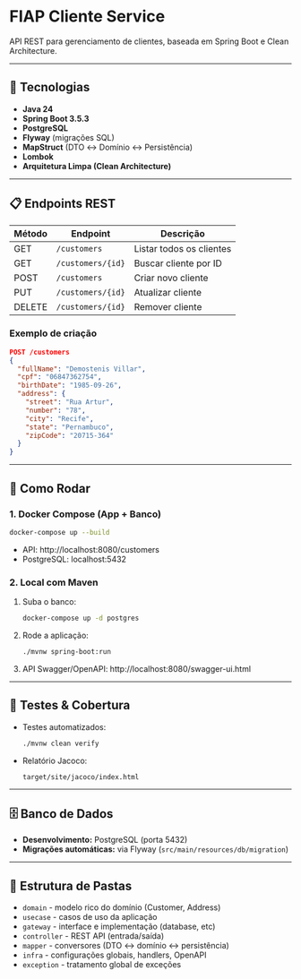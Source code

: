 
# FIAP Cliente Service

API REST para gerenciamento de clientes, baseada em Spring Boot e Clean Architecture.

---

## 🚀 Tecnologias

- **Java 24**
- **Spring Boot 3.5.3**
- **PostgreSQL**
- **Flyway** (migrações SQL)
- **MapStruct** (DTO ↔ Domínio ↔ Persistência)
- **Lombok**
- **Arquitetura Limpa (Clean Architecture)**

---

## 📋 Endpoints REST

| Método | Endpoint             | Descrição                |
|--------|----------------------|--------------------------|
| GET    | `/customers`         | Listar todos os clientes |
| GET    | `/customers/{id}`    | Buscar cliente por ID    |
| POST   | `/customers`         | Criar novo cliente       |
| PUT    | `/customers/{id}`    | Atualizar cliente        |
| DELETE | `/customers/{id}`    | Remover cliente          |

### Exemplo de criação

```json
POST /customers
{
  "fullName": "Demostenis Villar",
  "cpf": "06847362754",
  "birthDate": "1985-09-26",
  "address": {
    "street": "Rua Artur",
    "number": "78",
    "city": "Recife",
    "state": "Pernambuco",
    "zipCode": "20715-364"
  }
}
```

---

## 🏃 Como Rodar

### 1. Docker Compose (App + Banco)

```bash
docker-compose up --build
```
- API: http://localhost:8080/customers
- PostgreSQL: localhost:5432

### 2. Local com Maven

1. Suba o banco:
   ```bash
   docker-compose up -d postgres
   ```
2. Rode a aplicação:
   ```bash
   ./mvnw spring-boot:run
   ```
3. API Swagger/OpenAPI: http://localhost:8080/swagger-ui.html

---

## 🧪 Testes & Cobertura

- Testes automatizados:
  ```bash
  ./mvnw clean verify
  ```
- Relatório Jacoco:
  ```
  target/site/jacoco/index.html
  ```


---

## 🗄️ Banco de Dados

- **Desenvolvimento:** PostgreSQL (porta 5432)
- **Migrações automáticas:** via Flyway (`src/main/resources/db/migration`)

---

## 🧱 Estrutura de Pastas

- `domain`      - modelo rico do domínio (Customer, Address)
- `usecase`     - casos de uso da aplicação
- `gateway`     - interface e implementação (database, etc)
- `controller`  - REST API (entrada/saída)
- `mapper`      - conversores (DTO ↔ domínio ↔ persistência)
- `infra`       - configurações globais, handlers, OpenAPI
- `exception`   - tratamento global de exceções

